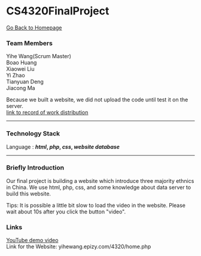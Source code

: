 # CS4320FinalProject
[Go Back to Homepage](https://github.com/YiheWang/CS4320)
### Team Members
Yihe Wang(Scrum Master)<br>
Boao Huang<br>
Xiaowei Liu<br>
Yi Zhao <br>
Tianyuan Deng<br>
Jiacong Ma<br>

Because we built a website, we did not upload the code until test it on the server.<br>
[link to record of work distribution](https://github.com/YiheWang/CS4320FinalProject/blob/master/Record%20of%20%20Work%20Distribution.md)
***

### Technology Stack 
Language : ***html*, *php*, *css*, *website database*** 
***

### Briefly Introduction 
Our final project is building a website which introduce three majority ethnics in China. We use html, php, css, and some knowledge about data server to build this website.

Tips: It is possible a little bit slow to load the video in the website. Please wait about 10s after you click the button "video".

### Links 
[YouTube demo video](https//youtu.be/jT3kwyFLiDM) <br>
Link for the Website: yihewang.epizy.com/4320/home.php


 
